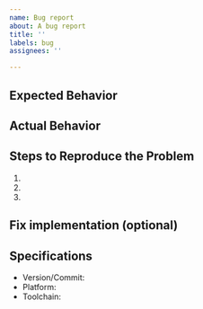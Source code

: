 ```yaml
---
name: Bug report
about: A bug report
title: ''
labels: bug
assignees: ''

---
```


## Expected Behavior

## Actual Behavior

## Steps to Reproduce the Problem
1.
2.
3.

## Fix implementation (optional)

## Specifications
- Version/Commit:
- Platform:
- Toolchain:
